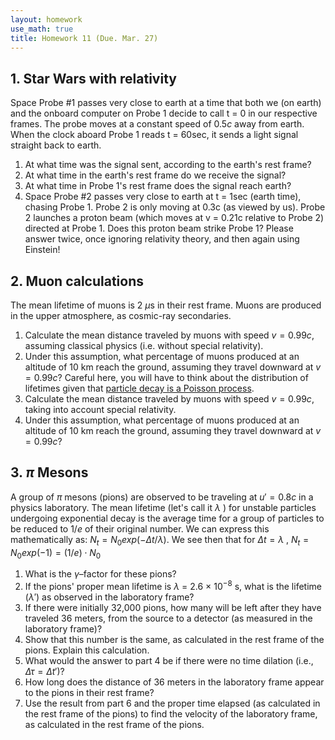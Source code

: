 ```yaml
---
layout: homework
use_math: true
title: Homework 11 (Due. Mar. 27)
---
```


## 1. Star Wars with relativity

Space Probe #1 passes very close to earth at a time that both we (on earth) and the onboard computer on Probe 1 decide to call t = 0 in our respective frames. The probe moves at a constant speed of 0.5$c$ away from earth. When the clock aboard Probe 1 reads t = 60sec, it sends a light signal straight back to earth.

1. At what time was the signal sent, according to the earth's rest frame?
2. At what time in the earth's rest frame do we receive the signal?
3. At what time in Probe 1's rest frame does the signal reach earth?
4. Space Probe #2 passes very close to earth at t = 1sec (earth time), chasing Probe 1. Probe 2 is only moving at 0.3c (as viewed by us). Probe 2 launches a proton beam (which moves at v = 0.21c relative to Probe 2) directed at Probe 1. Does this proton beam strike Probe 1? Please answer twice, once ignoring relativity theory, and then again using Einstein!

## 2. Muon calculations

The mean lifetime of muons is 2 $\mu\text{s}$ in their rest frame. Muons are produced in the upper atmosphere, as cosmic-ray secondaries.

1. Calculate the mean distance traveled by muons with speed $v = 0.99c$, assuming classical physics (i.e. without special relativity).
2. Under this assumption, what percentage of muons produced at an altitude of 10 km reach the ground, assuming they travel downward at $v = 0.99c$? Careful here, you will have to think about the distribution of lifetimes given that [particle decay is a Poisson process](https://en.wikipedia.org/wiki/Particle_decay).
3. Calculate the mean distance traveled by muons with speed $v = 0.99c$, taking into account special relativity.
4. Under this assumption, what percentage of muons produced at an altitude of 10 km reach the ground, assuming they travel downward at $v = 0.99c$?

## 3. $\pi$ Mesons

A group of $\pi$ mesons (pions) are observed to be traveling at $u' = 0.8c$ in a physics laboratory. The mean lifetime (let's call it $\lambda$ ) for unstable particles undergoing exponential decay is the average time for a group of particles to be reduced to $1/e$ of their original number. We can express this mathematically as: $N_t = N_0 exp(−\Delta t / \lambda)$. We see then that for $\Delta t = \lambda$ , $N_t = N_0 exp(−1) = (1 / e) ⋅ N_0$

1. What is the $\gamma$–factor for these pions?
2. If the pions' proper mean lifetime is $\lambda$ = 2.6 × 10$^{−8}$ s, what is the lifetime ($\lambda'$) as observed in the laboratory frame?
3. If there were initially 32,000 pions, how many will be left after they have traveled 36 meters, from the source to a detector (as measured in the laboratory frame)?
4. Show that this number is the same, as calculated in the rest frame of the pions. Explain this calculation.
5. What would the answer to part 4 be if there were no time dilation (i.e., $\Delta \tau = \Delta t'$)?
6. How long does the distance of 36 meters in the laboratory frame appear to the pions in their rest frame?
7. Use the result from part 6 and the proper time elapsed (as calculated in the rest frame of the pions) to find the velocity of the laboratory frame, as calculated in the rest frame of the pions.
